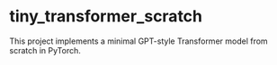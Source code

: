 # tiny_transformer_scratch
This project implements a minimal GPT-style Transformer model from scratch in PyTorch. 
